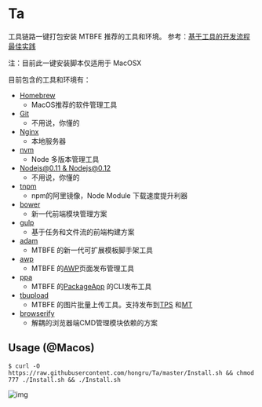 # Ta

工具链路一键打包安装 MTBFE 推荐的工具和环境。
参考：[基于工具的开发流程最佳实践](http://gitlab.alibaba-inc.com/mtb/doc/wikis/best-practicies)

>
注：目前此一键安装脚本仅适用于 MacOSX

目前包含的工具和环境有：

* [Homebrew](http://brew.sh)
    * MacOS推荐的软件管理工具
* [Git](http://git-scm.com/book/en/v2/Getting-Started-Installing-Git)
    * 不用说，你懂的
* [Nginx](http://nginx.org/en/download.html)
    * 本地服务器
* [nvm](http://node.alibaba-inc.com/env/README.html)
    * Node 多版本管理工具
* [Nodejs@0.11 & Nodejs@0.12](http://nodejs.org)
    * 不用说，你懂的
* [tnpm](http://npm.alibaba-inc.com/)
    * npm的阿里镜像，Node Module 下载速度提升利器
* [bower](http://bower.io/)
    * 新一代前端模块管理方案
* [gulp](http://gulpjs.com)
    * 基于任务和文件流的前端构建方案
* [adam](http://gitlab.alibaba-inc.com/one-request/adam)
    * MTBFE 的新一代可扩展模板脚手架工具
* [awp](https://www.npmjs.com/package/or-awp)
    * MTBFE 的[AWP](http://h5.taobao.org)页面发布管理工具
* [ppa](http://web.npm.alibaba-inc.com/package/@ali/ppa)
    * MTBFE 的[PackageApp](http://www.atatech.org/articles/23279) 的CLI发布工具
* [tbupload](http://web.npm.alibaba-inc.com/package/@ali/or-uploadimg)
    * MTBFE 的图片批量上传工具。支持发布到[TPS](http://tps.tms.taobao.com/daogou/photo/index.htm) 和[MT](http://mt.alibaba-inc.com/file/index)
* [browserify](http://browserify.org/)
    * 解耦的浏览器端CMD管理模块依赖的方案

## Usage (@Macos)

```
$ curl -O https://raw.githubusercontent.com/hongru/Ta/master/Install.sh && chmod 777 ./Install.sh && ./Install.sh
```

![img](http://gw.alicdn.com/tfscom/TB11BMCIXXXXXb3XXXXCMqh1VXX-1624-1032.png_960x960.jpg)

